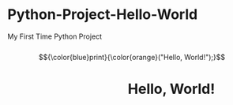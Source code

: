 # Python-Project-Hello-World
My First Time Python Project <br> <br>
$${\color{blue}print}{\color{orange}("Hello, World!");}$$ 
<dl><dd><dl><dd><dl><dd><dl><dd>
<h1 align="center">Hello, World!</h1>

